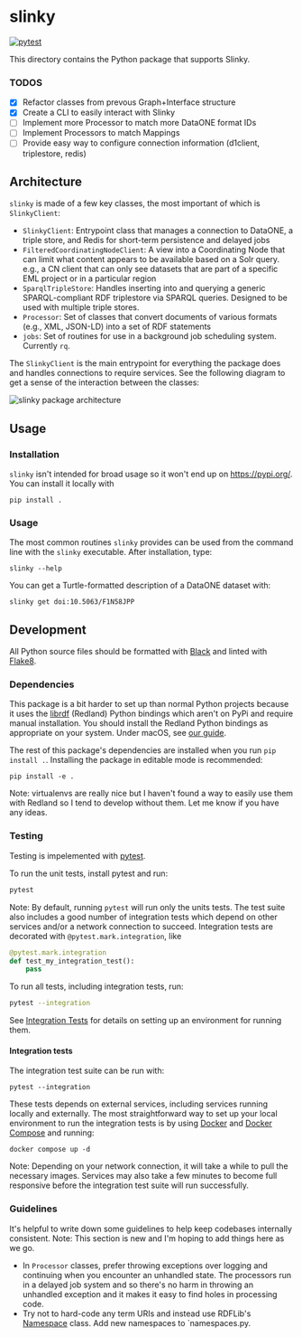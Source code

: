 # slinky

[![pytest](https://github.com/dataoneorg/slinky/actions/workflows/pytest.yaml/badge.svg)](https://github.com/dataone/slinky/actions/workflows/pytest.yaml)

This directory contains the Python package that supports Slinky.

### TODOS

- [x] Refactor classes from prevous Graph+Interface structure
- [x] Create a CLI to easily interact with Slinky
- [ ] Implement more Processor to match more DataONE format IDs
- [ ] Implement Processors to match Mappings
- [ ] Provide easy way to configure connection information (d1client, triplestore, redis)

## Architecture

`slinky` is made of a few key classes, the most important of which is `SlinkyClient`:

- `SlinkyClient`: Entrypoint class that manages a connection to DataONE, a triple store, and Redis for short-term persistence and delayed jobs
- `FilteredCoordinatingNodeClient`: A view into a Coordinating Node that can limit what content appears to be available based on a Solr query. e.g., a CN client that can only see datasets that are part of a specific EML project or in a particular region
- `SparqlTripleStore`: Handles inserting into and querying a generic SPARQL-compliant RDF triplestore via SPARQL queries. Designed to be used with multiple triple stores.
- `Processor`: Set of classes that convert documents of various formats (e.g., XML, JSON-LD) into a set of RDF statements
- `jobs`: Set of routines for use in a background job scheduling system. Currently `rq`.

The `SlinkyClient` is the main entrypoint for everything the package does and handles connections to require services.
See the following diagram to get a sense of the interaction between the classes:

![slinky package architecture](./docs/slinky-client-architecture.png)

## Usage

### Installation

`slinky` isn't intended for broad usage so it won't end up on https://pypi.org/.
You can install it locally with

```
pip install .
```

### Usage

The most common routines `slinky` provides can be used from the command line with the `slinky` executable.
After installation, type:

```
slinky --help
```

You can get a Turtle-formatted description of a DataONE dataset with:

```
slinky get doi:10.5063/F1N58JPP
```

## Development

All Python source files should be formatted with [Black](https://black.readthedocs.io) and linted with [Flake8](https://flake8.pycqa.org/).

### Dependencies

This package is a bit harder to set up than normal Python projects because it uses the [librdf](https://librdf.org/bindings/) (Redland) Python bindings which aren't on PyPi and require manual installation.
You should install the Redland Python bindings as appropriate on your system.
Under macOS, see [our guide](./docs/install-redlands-bindings.md).

The rest of this package's dependencies are installed when you run `pip install .`.
Installing the package in editable mode is recommended:

```
pip install -e .
```

Note: virtualenvs are really nice but I haven't found a way to easily use them with Redland so I tend to develop without them.
Let me know if you have any ideas.

### Testing

Testing is impelemented with [pytest](https://pytest.org).

To run the unit tests, install pytest and run:

```sh
pytest
```

Note: By default, running `pytest` will run only the units tests.
The test suite also includes a good number of integration tests which depend on other services and/or a network connection to succeed.
Integration tests are decorated with `@pytest.mark.integration`, like

```python
@pytest.mark.integration
def test_my_integration_test():
    pass
```

To run all tests, including integration tests, run:

```sh
pytest --integration
```

See [Integration Tests](#integration-tests) for details on setting up an environment for running them.

#### Integration tests

The integration test suite can be run with:

```
pytest --integration
```

These tests depends on external services, including services running locally and externally.
The most straightforward way to set up your local environment to run the integration tests is by using [Docker](https://www.docker.com/) and [Docker Compose](https://docs.docker.com/compose/) and running:

```
docker compose up -d
```

Note: Depending on your network connection, it will take a while to pull the necessary images. Services may also take a few minutes to become full responsive before the integration test suite will run successfully.

### Guidelines

It's helpful to write down some guidelines to help keep codebases internally consistent.
Note: This section is new and I'm hoping to add things here as we go.

- In `Processor` classes, prefer throwing exceptions over logging and continuing when you encounter an unhandled state. The processors run in a delayed job system and so there's no harm in throwing an unhandled exception and it makes it easy to find holes in processing code.
- Try not to hard-code any term URIs and instead use RDFLib's [Namespace](https://rdflib.readthedocs.io/en/stable/namespaces_and_bindings.html) class. Add new namespaces to `namespaces.py.
